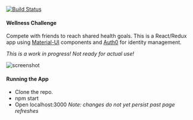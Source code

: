 [![Build Status](https://travis-ci.org/trevdor/wc.svg?branch=master)](https://travis-ci.org/nematode/wc)

#### Wellness Challenge

Compete with friends to reach shared health goals. This is a React/Redux app using [Material-UI](http://material-ui.com) components and [Auth0](https://auth0.com) for identity management. 

*This is a work in progress! Not ready for actual use!*

![screenshot](https://cloud.githubusercontent.com/assets/5862724/16956062/31ad97b0-4d94-11e6-9da9-bc6064df8804.png)


#### Running the App
* Clone the repo.
* npm start
* Open localhost:3000
*Note: changes do not yet persist past page refreshes*
